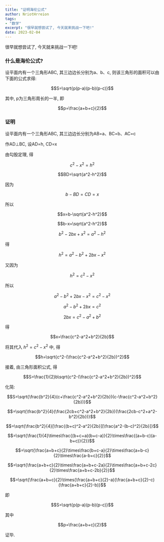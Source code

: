 ```yaml
---
title: "证明海伦公式"
author: NriotHrreion
tags:
- "数学"
excerpt: "很早就想尝试了, 今天就来挑战一下吧!"
date: 2023-02-04
---
```


很早就想尝试了, 今天就来挑战一下吧!

### 什么是海伦公式?

设平面内有一个三角形ABC, 其三边边长分别为a、b、c, 则该三角形的面积可以由下面的公式求得:

$$S=\sqrt{p(p-a)(p-b)(p-c)}$$

其中, p为三角形周长的一半, 即

$$p=\frac{a+b+c}{2}$$

### 证明

设平面内有一个三角形ABC, 其三边边长分别为AB=a、BC=b、AC=c

作AD⊥BC, 设AD=h, CD=x

由勾股定理, 得

$$c^2-x^2=h^2$$

$$BD=\sqrt{a^2-h^2}$$

因为

$$b-BD=CD=x$$

所以

$$x=b-\sqrt{a^2-h^2}$$

$$b-x=\sqrt{a^2-h^2}$$

$$b^2-2bx+x^2=a^2-h^2$$

得

$$h^2=a^2-b^2+2bx-x^2$$

又因为

$$h^2=c^2-x^2$$

所以

$$a^2-b^2+2bx-x^2=c^2-x^2$$

$$a^2-b^2+2bx=c^2$$

$$2bx=c^2-a^2+b^2$$

得

$$x=\frac{c^2-a^2+b^2}{2b}$$

将其代入 $h^2=c^2-x^2$ 中, 得

$$h=\sqrt{c^2-(\frac{c^2-a^2+b^2}{2b})^2}$$

接着, 由三角形面积公式, 得

$$S=\frac{1}{2}b\sqrt{c^2-(\frac{c^2-a^2+b^2}{2b})^2}$$

化简:

$$S=\sqrt{\frac{b^2}{4}(c+\frac{c^2-a^2+b^2}{2b})(c-\frac{c^2-a^2+b^2}{2b})}$$

$$=\sqrt{\frac{b^2}{4}(\frac{2cb+c^2-a^2+b^2}{2b})(\frac{2cb-c^2+a^2-b^2}{2b})}$$

$$=\sqrt{\frac{b^2}{4}[\frac{(b+c)^2-a^2}{2b}][\frac{a^2-(b-c)^2}{2b}]}$$

$$=\sqrt{\frac{1}{4}\times\frac{(b+c+a)(b+c-a)}{2}\times\frac{(a+b-c)(a-b+c)}{2}}$$

$$=\sqrt{\frac{a+b+c}{2}\times\frac{b+c-a}{2}\times\frac{a+b-c}{2}\times\frac{a-b+c}{2}}$$

$$=\sqrt{\frac{a+b+c}{2}\times\frac{a+b+c-2a}{2}\times\frac{a+b+c-2c}{2}\times\frac{a+b+c-2b}{2}}$$

$$=\sqrt{\frac{a+b+c}{2}\times(\frac{a+b+c}{2}-a)(\frac{a+b+c}{2}-c)(\frac{a+b+c}{2}-b)}$$

即

$$S=\sqrt{p(p-a)(p-b)(p-c)}$$

其中

$$p=\frac{a+b+c}{2}$$

证毕.
